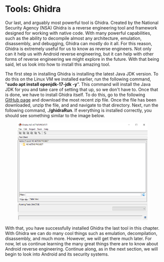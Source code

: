 # Tools: Ghidra

Our last, and arguably most powerful tool is Ghidra. Created by the National Security Agency (NSA) Ghidra is a reverse engineering tool and framework designed for working with native code. With many powerful capabilities, such as the ability to decompile almost any architecture, emulation, disassembly, and debugging, Ghidra can mostly do it all. For this reason, Ghidra is extremely useful for us to know as reverse engineers. Not only can it help us with Android reverse engineering, but it can help with other forms of reverse engineering we might explore in the future. With that being said, let us look into how to install this amazing tool.

The first step in installing Ghidra is installing the latest Java JDK version. To do this on the Linux VM we installed earlier, run the following command, "**sudo apt install openjdk-17-jdk -y**". This command will install the Java JDK for you and take care of setting that up, so we don't have to. Once that is done, we have to install Ghidra itself. To do this, go to the following [GitHub page](https://github.com/NationalSecurityAgency/ghidra/releases) and download the most recent zip file. Once the file has been downloaded, unzip the file, and and navigate to that directory. Next, run the following command, **./ghidraRun**. If everything is installed correctly, you should see something similar to the image below.

<figure><img src="../../.gitbook/assets/ghidraLoading.jpg" alt=""><figcaption></figcaption></figure>

With that, you have successfully installed Ghidra the last tool in this chapter. With Ghidra we can do many cool things such as emulation, decompilation, disassembly, and much more. However, we will get there much later. For now, let us continue learning the many great things there are to know about Android reverse engineering. Continue along, as in the next section, we will begin to look into Android and its security systems.
